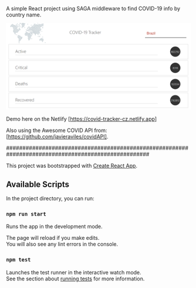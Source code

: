 A simple React project using SAGA middleware to find COVID-19 info by country name.

![alt text](https://github.com/alexandrecz/covid-tracker/blob/master/img/app.png)

Demo here on the Netlify [https://covid-tracker-cz.netlify.app]

Also using the Awesome COVID API from: [https://github.com/javieraviles/covidAPI].


####################################################################################################

This project was bootstrapped with [Create React App](https://github.com/facebook/create-react-app).

## Available Scripts

In the project directory, you can run:

### `npm run start`

Runs the app in the development mode.<br />

The page will reload if you make edits.<br />
You will also see any lint errors in the console.

### `npm test`

Launches the test runner in the interactive watch mode.<br />
See the section about [running tests](https://facebook.github.io/create-react-app/docs/running-tests) for more information.
